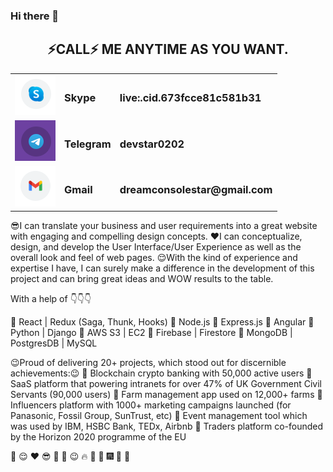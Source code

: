 ### Hi there 👋
<table align="center">
    <tbody>
        <tr>
            <h2 align="center">⚡️CALL⚡️ ME ANYTIME AS YOU WANT.</h2>
        </tr>
        <tr>
            <td>
                <a href="#Skype">
                    <img src="icon_Skype.png" alt="Skype" style="width: 100%; border-collapse: collapse;">
                </a>
            </td>
            <td>
                <h3>Skype</h3>
            </td>
            <td>
                <h3>live:.cid.673fcce81c581b31</h3>
            </td>
        </tr>
        <tr>
            <td>
                <a href="#Telegram">
                    <img src="icon_telegram.png" alt="Skype" style="width: 100%; border-collapse: collapse;">
                </a>
            </td>
            <td>
                <h3>Telegram</h3>
            </td>
            <td>
                <h3>devstar0202</h3>
            </td>
        </tr>
        <tr>
            <td>
                <a href="#Gmail">
                    <img src="icon_gmail.png" alt="Skype" style="width: 100%; border-collapse: collapse;">
                </a>
            </td>
            <td>
                <h3>Gmail</h3>
            </td>
            <td>
                <h3>dreamconsolestar@gmail.com</h3>
            </td>
        </tr>
    </tbody>
</table>

😎I can translate your business and user requirements into a great website with engaging and compelling design concepts.
❤️I can conceptualize, design, and develop the User Interface/User Experience as well as the overall look and feel of web pages.
😌With the kind of experience and expertise I have, I can surely make a difference in the development of this project and can bring great ideas and WOW results to the table.

With a help of 👇👇👇

🌱 React | Redux (Saga, Thunk, Hooks)
🌱 Node.js
🌱 Express.js
🌱 Angular
🌱 Python | Django
🌱 AWS S3 | EC2
🌱 Firebase | Firestore
🌱 MongoDB | PostgresDB | MySQL

😉Proud of delivering 20+ projects, which stood out for discernible achievements:😉
📍 Blockchain crypto banking with 50,000 active users
📍 SaaS platform that powering intranets for over 47% of UK Government Civil Servants (90,000 users)
📍 Farm management app used on 12,000+ farms
📍 Influencers platform with 1000+ marketing campaigns launched (for Panasonic, Fossil Group, SunTrust, etc)
📍 Event management tool which was used by IBM, HSBC Bank, TEDx, Airbnb
📍 Traders platform co-founded by the Horizon 2020 programme of the EU

💪 😌 ❤️ 😎 🤘 🐴 😉 🔥 💃 🎅 🎆 🍒 🎉